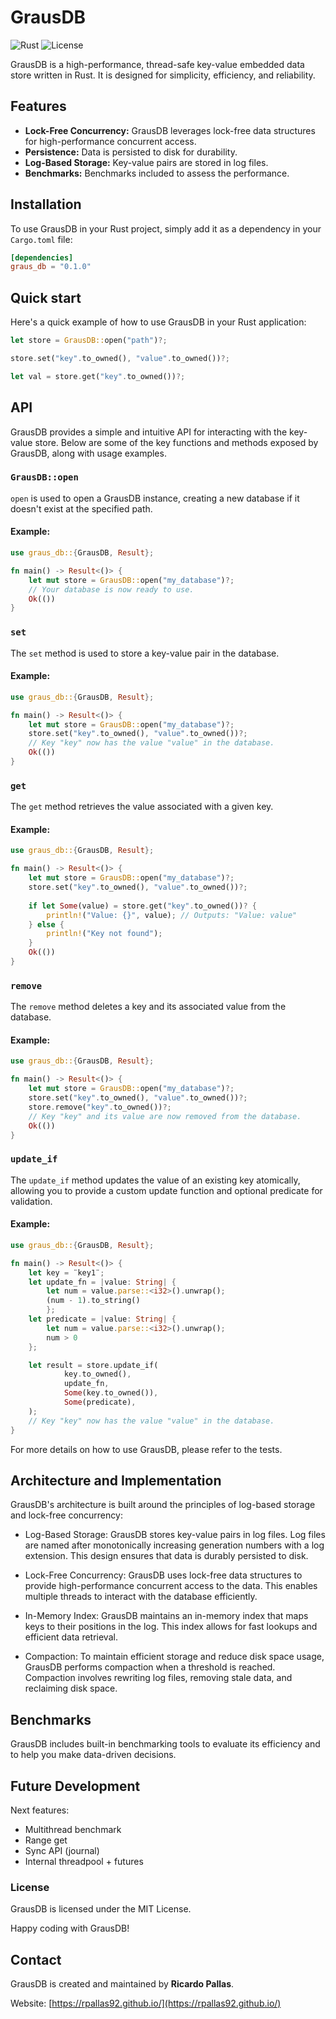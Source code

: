 # GrausDB

![Rust](https://img.shields.io/badge/Rust-1.53+-orange)
![License](https://img.shields.io/badge/license-MIT-blue)

GrausDB is a high-performance, thread-safe key-value embedded data store written in Rust. It is designed for simplicity, efficiency, and reliability.
## Features

- **Lock-Free Concurrency:** GrausDB leverages lock-free data structures for high-performance concurrent access.
- **Persistence:** Data is persisted to disk for durability.
- **Log-Based Storage:** Key-value pairs are stored in log files.
- **Benchmarks:** Benchmarks included to assess the performance.
## Installation

To use GrausDB in your Rust project, simply add it as a dependency in your `Cargo.toml` file:

```toml
[dependencies]
graus_db = "0.1.0"
```


## Quick start

Here's a quick example of how to use GrausDB in your Rust application:

```rust
let store = GrausDB::open("path")?;

store.set("key".to_owned(), "value".to_owned())?;

let val = store.get("key".to_owned())?;

```

## API

GrausDB provides a simple and intuitive API for interacting with the key-value store. Below are some of the key functions and methods exposed by GrausDB, along with usage examples.

### `GrausDB::open`

`open` is used to open a GrausDB instance, creating a new database if it doesn't exist at the specified path.

#### Example:

```rust
use graus_db::{GrausDB, Result};

fn main() -> Result<()> {
    let mut store = GrausDB::open("my_database")?;
    // Your database is now ready to use.
    Ok(())
}
```

### `set`

The `set` method is used to store a key-value pair in the database.

#### Example:

```rust
use graus_db::{GrausDB, Result};

fn main() -> Result<()> {
    let mut store = GrausDB::open("my_database")?;
    store.set("key".to_owned(), "value".to_owned())?;
    // Key "key" now has the value "value" in the database.
    Ok(())
}
```

### `get`

The `get` method retrieves the value associated with a given key.


#### Example:

```rust
use graus_db::{GrausDB, Result};

fn main() -> Result<()> {
    let mut store = GrausDB::open("my_database")?;
    store.set("key".to_owned(), "value".to_owned())?;
    
    if let Some(value) = store.get("key".to_owned())? {
        println!("Value: {}", value); // Outputs: "Value: value"
    } else {
        println!("Key not found");
    }
    Ok(())
}
```

### `remove`

The `remove` method deletes a key and its associated value from the database.


#### Example:

```rust
use graus_db::{GrausDB, Result};

fn main() -> Result<()> {
    let mut store = GrausDB::open("my_database")?;
    store.set("key".to_owned(), "value".to_owned())?;
    store.remove("key".to_owned())?;
    // Key "key" and its value are now removed from the database.
    Ok(())
}
```


### `update_if`

The `update_if` method updates the value of an existing key atomically, allowing you to provide a custom update function and optional predicate for validation.


#### Example:

```rust
use graus_db::{GrausDB, Result};

fn main() -> Result<()> {
    let key = ¨key1¨;
    let update_fn = |value: String| {
        let num = value.parse::<i32>().unwrap();
        (num - 1).to_string()
        };
    let predicate = |value: String| {
        let num = value.parse::<i32>().unwrap();
        num > 0
    };

    let result = store.update_if(
            key.to_owned(),
            update_fn,
            Some(key.to_owned()),
            Some(predicate),
    );
    // Key "key" now has the value "value" in the database.
}
```



For more details on how to use GrausDB, please refer to the tests.

## Architecture and Implementation

GrausDB's architecture is built around the principles of log-based storage and lock-free concurrency:

- Log-Based Storage: GrausDB stores key-value pairs in log files. Log files are named after monotonically increasing generation numbers with a log extension. This design ensures that data is durably persisted to disk.

- Lock-Free Concurrency: GrausDB uses lock-free data structures to provide high-performance concurrent access to the data. This enables multiple threads to interact with the database efficiently.

- In-Memory Index: GrausDB maintains an in-memory index that maps keys to their positions in the log. This index allows for fast lookups and efficient data retrieval.

- Compaction: To maintain efficient storage and reduce disk space usage, GrausDB performs compaction when a threshold is reached. Compaction involves rewriting log files, removing stale data, and reclaiming disk space.



## Benchmarks
GrausDB includes built-in benchmarking tools to evaluate its efficiency and to help you make data-driven decisions.

## Future Development
Next features:
- Multithread benchmark
- Range get
- Sync API (journal)
- Internal threadpool + futures

### License
GrausDB is licensed under the MIT License. 

Happy coding with GrausDB!

## Contact

GrausDB is created and maintained by **Ricardo Pallas**.

Website: [https://rpallas92.github.io/](https://rpallas92.github.io/)


